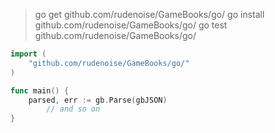 > go get github.com/rudenoise/GameBooks/go/
> go install github.com/rudenoise/GameBooks/go/
> go test github.com/rudenoise/GameBooks/go/

```go
import (
    "github.com/rudenoise/GameBooks/go/"
)

func main() {
	parsed, err := gb.Parse(gbJSON)
        // and so on
}
```
